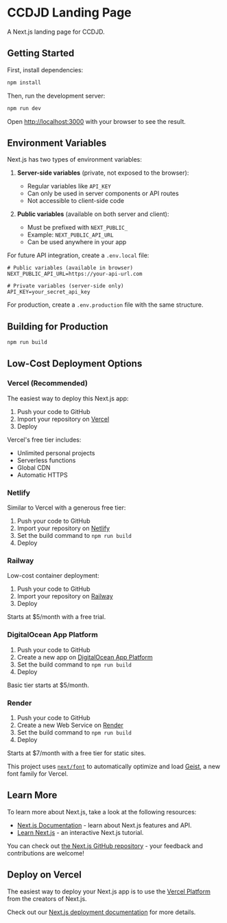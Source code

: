 # CCDJD Landing Page

A Next.js landing page for CCDJD.

## Getting Started

First, install dependencies:

```bash
npm install
```

Then, run the development server:

```bash
npm run dev
```

Open [http://localhost:3000](http://localhost:3000) with your browser to see the result.

## Environment Variables

Next.js has two types of environment variables:

1. **Server-side variables** (private, not exposed to the browser):
   - Regular variables like `API_KEY`
   - Can only be used in server components or API routes
   - Not accessible to client-side code

2. **Public variables** (available on both server and client):
   - Must be prefixed with `NEXT_PUBLIC_`
   - Example: `NEXT_PUBLIC_API_URL`
   - Can be used anywhere in your app

For future API integration, create a `.env.local` file:

```
# Public variables (available in browser)
NEXT_PUBLIC_API_URL=https://your-api-url.com

# Private variables (server-side only)
API_KEY=your_secret_api_key
```

For production, create a `.env.production` file with the same structure.

## Building for Production

```bash
npm run build
```

## Low-Cost Deployment Options

### Vercel (Recommended)

The easiest way to deploy this Next.js app:

1. Push your code to GitHub
2. Import your repository on [Vercel](https://vercel.com)
3. Deploy

Vercel's free tier includes:
- Unlimited personal projects
- Serverless functions
- Global CDN
- Automatic HTTPS

### Netlify

Similar to Vercel with a generous free tier:

1. Push your code to GitHub
2. Import your repository on [Netlify](https://netlify.com)
3. Set the build command to `npm run build`
4. Deploy

### Railway

Low-cost container deployment:

1. Push your code to GitHub
2. Import your repository on [Railway](https://railway.app)
3. Deploy

Starts at $5/month with a free trial.

### DigitalOcean App Platform

1. Push your code to GitHub
2. Create a new app on [DigitalOcean App Platform](https://www.digitalocean.com/products/app-platform)
3. Set the build command to `npm run build`
4. Deploy

Basic tier starts at $5/month.

### Render

1. Push your code to GitHub
2. Create a new Web Service on [Render](https://render.com)
3. Set the build command to `npm run build`
4. Deploy

Starts at $7/month with a free tier for static sites.

This project uses [`next/font`](https://nextjs.org/docs/app/building-your-application/optimizing/fonts) to automatically optimize and load [Geist](https://vercel.com/font), a new font family for Vercel.

## Learn More

To learn more about Next.js, take a look at the following resources:

- [Next.js Documentation](https://nextjs.org/docs) - learn about Next.js features and API.
- [Learn Next.js](https://nextjs.org/learn) - an interactive Next.js tutorial.

You can check out [the Next.js GitHub repository](https://github.com/vercel/next.js) - your feedback and contributions are welcome!

## Deploy on Vercel

The easiest way to deploy your Next.js app is to use the [Vercel Platform](https://vercel.com/new?utm_medium=default-template&filter=next.js&utm_source=create-next-app&utm_campaign=create-next-app-readme) from the creators of Next.js.

Check out our [Next.js deployment documentation](https://nextjs.org/docs/app/building-your-application/deploying) for more details.
